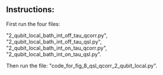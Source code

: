 ## Instructions: 
First run the four files: 

"2_qubit_local_bath_int_off_tau_qcorr.py",
"2_qubit_local_bath_int_off_tau_qsl.py",
"2_qubit_local_bath_int_on_tau_qcorr.py",
"2_qubit_local_bath_int_on_tau_qsl.py".

Then run the file: 
"code_for_fig_8_qsl_qcorr_2_qubit_local.py".
